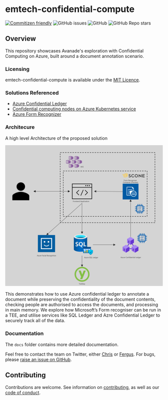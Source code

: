 # emtech-confidential-compute

[![Commitizen friendly](https://img.shields.io/badge/commitizen-friendly-brightgreen.svg)](http://commitizen.github.io/cz-cli/) ![GitHub issues](https://img.shields.io/github/issues/Avanade/emtech-confidential-compute) ![GitHub](https://img.shields.io/github/license/Avanade/emtech-confidential-compute) ![GitHub Repo stars](https://img.shields.io/github/stars/Avanade/emtech-confidential-compute?style=social)

## Overview

This repository showcases Avanade's exploration with Confidential Computing on Azure, built around a document annotation scenario.

### Licensing

emtech-confidential-compute is available under the [MIT Licence](./LICENCE).

### Solutions Referenced

- [Azure Confidential Ledger](https://azure.microsoft.com/en-us/services/azure-confidential-ledger/)
- [Confidential computing nodes on Azure Kubernetes service](https://docs.microsoft.com/en-us/azure/confidential-computing/confidential-nodes-aks-overview?WT.mc_id=AI-MVP-5004204)
- [Azure Form Recognizer](https://docs.microsoft.com/en-us/azure/applied-ai-services/form-recognizer/?WT.mc_id=AI-MVP-5004204)

### Architecure

A high level Architecture of the proposed solution

![](docs/images/CC-2.png)

This demonstrates how to use Azure confidential ledger to annotate a document while preserving the confidentiality of the document contents, checking people are authorised to access the documents, and processing in main memory. We explore how Microsoft’s Form recogniser can be run in a TEE, and utilise services like SQL Ledger and Azre Confidential Ledger to securely track all of the data.

### Documentation

The `docs` folder contains more detailed documentation.

Feel free to contact the team on Twitter, either [Chris](https://twitter.com/sealjay_clj) or [Fergus](https://twitter.com/FergusKidd). For bugs, please [raise an issue on GitHub](https://github.com/Avanade/emtech-distributed-data/issues).

## Contributing

Contributions are welcome. See information on [contributing](CONTRIBUTING.md), as well as our [code of conduct](CODE_OF_CONDUCT.md).
